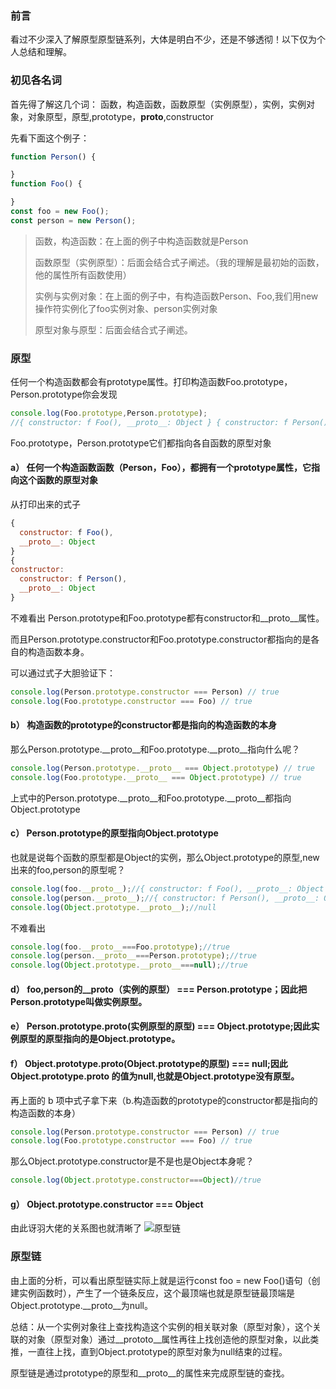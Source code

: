 ### 前言
看过不少深入了解原型原型链系列，大体是明白不少，还是不够透彻！以下仅为个人总结和理解。

### 初见各名词
首先得了解这几个词：
函数，构造函数，函数原型（实例原型），实例，实例对象，对象原型，原型,prototype，__proto__,constructor

先看下面这个例子：

```javascript
function Person() {

}
function Foo() {

}
const foo = new Foo();
const person = new Person();

```


> 函数，构造函数：在上面的例子中构造函数就是Person
>
> 函数原型（实例原型）：后面会结合式子阐述。（我的理解是最初始的函数，他的属性所有函数使用）
>
> 实例与实例对象：在上面的例子中，有构造函数Person、Foo,我们用new操作符实例化了foo实例对象、person实例对象
>
> 原型对象与原型：后面会结合式子阐述。

### 原型

任何一个构造函数都会有prototype属性。打印构造函数Foo.prototype，Person.prototype你会发现
```javascript
console.log(Foo.prototype,Person.prototype);
//{ constructor: f Foo(), __proto__: Object } { constructor: f Person(), __proto__: Object }
```
Foo.prototype，Person.prototype它们都指向各自函数的原型对象

#### a） 任何一个构造函数函数（Person，Foo），都拥有一个prototype属性，它指向这个函数的原型对象

从打印出来的式子
```javascript
{ 
  constructor: f Foo(),
  __proto__: Object 
} 
{ 
constructor: 
  constructor: f Person(),
  __proto__: Object 
}
```
不难看出 Person.prototype和Foo.prototype都有constructor和__proto__属性。

而且Person.prototype.constructor和Foo.prototype.constructor都指向的是各自的构造函数本身。

可以通过式子大胆验证下：

```javascript
console.log(Person.prototype.constructor === Person) // true
console.log(Foo.prototype.constructor === Foo) // true
```

#### b） 构造函数的prototype的constructor都是指向的构造函数的本身

那么Person.prototype.__proto__和Foo.prototype.__proto__指向什么呢？

```javascript
console.log(Person.prototype.__proto__ === Object.prototype) // true
console.log(Foo.prototype.__proto__ === Object.prototype) // true
```

上式中的Person.prototype.__proto__和Foo.prototype.__proto__都指向Object.prototype

#### c） Person.prototype的原型指向Object.prototype

也就是说每个函数的原型都是Object的实例，那么Object.prototype的原型,new出来的foo,person的原型呢？

```javascript
console.log(foo.__proto__);//{ constructor: f Foo(), __proto__: Object } 
console.log(person.__proto__);//{ constructor: f Person(), __proto__: Object }
console.log(Object.prototype.__proto__);//null
```

不难看出

```javascript
console.log(foo.__proto__===Foo.prototype);//true
console.log(person.__proto__===Person.prototype);//true
console.log(Object.prototype.__proto__===null);//true
```

#### d） foo,person的__proto（实例的原型）  === Person.prototype；因此把Person.prototype叫做实例原型。

#### e） Person.prototype.__proto__(实例原型的原型) === Object.prototype;因此实例原型的原型指向的是Object.prototype。

#### f） Object.prototype.__proto__(Object.prototype的原型) === null;因此Object.prototype.__proto__ 的值为null,也就是Object.prototype没有原型。

再上面的 b 项中式子拿下来（b.构造函数的prototype的constructor都是指向的构造函数的本身）

```javascript
console.log(Person.prototype.constructor === Person) // true
console.log(Foo.prototype.constructor === Foo) // true
```

那么Object.prototype.constructor是不是也是Object本身呢？

```javascript
console.log(Object.prototype.constructor===Object)//true
```

#### g） Object.prototype.constructor === Object

由此讶羽大佬的关系图也就清晰了
![原型链](https://mmbiz.qpic.cn/mmbiz_png/C94aicOicyXpLL9RHKHFEJkQxAvadOMric8icib57jkt2bovxodUoNxvSs1Uzn5QWicPDmHaG3oVAps3EqF97IMhy6fg/640?wx_fmt=png&tp=webp&wxfrom=5&wx_lazy=1&wx_co=1)

### 原型链

由上面的分析，可以看出原型链实际上就是运行const foo = new Foo()语句（创建实例函数时），产生了一个链条反应，这个最顶端也就是原型链最顶端是Object.prototype.__proto__为null。

总结：从一个实例对象往上查找构造这个实例的相关联对象（原型对象），这个关联的对象（原型对象）通过__prototo__属性再往上找创造他的原型对象，以此类推，一直往上找，直到Object.prototype的原型对象为null结束的过程。

原型链是通过prototype的原型和__proto__的属性来完成原型链的查找。



